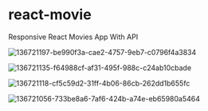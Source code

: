 # react-movie

Responsive React Movies App With API

![136721197-be990f3a-cae2-4757-9eb7-c0796f4a3834](https://user-images.githubusercontent.com/77926146/194106794-a1cf955b-78cf-4b20-8897-5e199dcafca6.png)

![136721135-f64988cf-af31-495f-988c-c24ab10cbade](https://user-images.githubusercontent.com/77926146/194106951-9fdaac7c-d985-4bef-b0f9-fd7d345b5f9f.png)

![136721118-cf5c59d2-31ff-4b06-86cb-262dd1b655fc](https://user-images.githubusercontent.com/77926146/194107123-838d2a33-4a56-41ef-bcd1-cce9b90db125.png)

![136721056-733be8a6-7af6-424b-a74e-eb65980a5464](https://user-images.githubusercontent.com/77926146/194107199-ba710f25-f35c-46f4-a31d-cf5b68739377.png)
